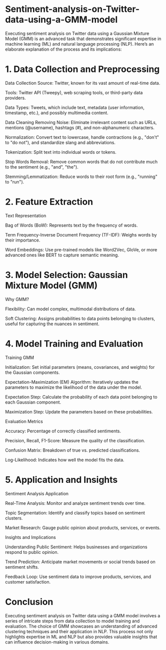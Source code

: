 # Sentiment-analysis-on-Twitter-data-using-a-GMM-model

Executing sentiment analysis on Twitter data using a Gaussian Mixture Model (GMM) is an advanced task that demonstrates significant expertise in machine learning (ML) and natural language processing (NLP). 
Here’s an elaborate explanation of the process and its implications:

# 1. Data Collection and Preprocessing

Data Collection
Source: Twitter, known for its vast amount of real-time data.

Tools: Twitter API (Tweepy), web scraping tools, or third-party data providers.

Data Types: Tweets, which include text, metadata (user information, timestamp, etc.), and possibly multimedia content.

Data Cleaning
Removing Noise: Eliminate irrelevant content such as URLs, mentions (@username), hashtags (#), and non-alphanumeric characters.

Normalization: Convert text to lowercase, handle contractions (e.g., "don't" to "do not"), and standardize slang and abbreviations.

Tokenization: Split text into individual words or tokens.

Stop Words Removal: Remove common words that do not contribute much to the sentiment (e.g., "and", "the").

Stemming/Lemmatization: Reduce words to their root form (e.g., "running" to "run").

# 2. Feature Extraction

Text Representation

Bag of Words (BoW): Represents text by the frequency of words.

Term Frequency-Inverse Document Frequency (TF-IDF): Weighs words by their importance.

Word Embeddings: Use pre-trained models like Word2Vec, GloVe, or more advanced ones like BERT to capture semantic meaning.

# 3. Model Selection: Gaussian Mixture Model (GMM)

Why GMM?

Flexibility: Can model complex, multimodal distributions of data.

Soft Clustering: Assigns probabilities to data points belonging to clusters, useful for capturing the nuances in sentiment.

# 4. Model Training and Evaluation
Training GMM

Initialization: Set initial parameters (means, covariances, and weights) for the Gaussian components.

Expectation-Maximization (EM) Algorithm: Iteratively updates the parameters to maximize the likelihood of the data under the model.

Expectation Step: Calculate the probability of each data point belonging to each Gaussian component.

Maximization Step: Update the parameters based on these probabilities.

Evaluation Metrics

Accuracy: Percentage of correctly classified sentiments.

Precision, Recall, F1-Score: Measure the quality of the classification.

Confusion Matrix: Breakdown of true vs. predicted classifications.

Log-Likelihood: Indicates how well the model fits the data.

# 5. Application and Insights
Sentiment Analysis Application

Real-Time Analysis: Monitor and analyze sentiment trends over time.

Topic Segmentation: Identify and classify topics based on sentiment clusters.

Market Research: Gauge public opinion about products, services, or events.

Insights and Implications

Understanding Public Sentiment: Helps businesses and organizations respond to public opinion.

Trend Prediction: Anticipate market movements or social trends based on sentiment shifts.

Feedback Loop: Use sentiment data to improve products, services, and customer satisfaction.

# Conclusion
Executing sentiment analysis on Twitter data using a GMM model involves a series of intricate steps from data collection to model training and evaluation. The choice of GMM showcases an understanding of advanced clustering techniques and their application in NLP. This process not only highlights expertise in ML and NLP but also provides valuable insights that can influence decision-making in various domains.
